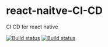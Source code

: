 # react-naitve-CI-CD
CI CD for react native

[![Build status](https://build.appcenter.ms/v0.1/apps/8b4e6743-efef-4847-ba5e-64812a6a704e/branches/dev/badge)](https://appcenter.ms)
[![Build status](https://build.appcenter.ms/v0.1/apps/77b1643a-73d2-40f6-9ad9-b6920144f2ad/branches/dev/badge)](https://appcenter.ms)
